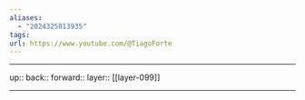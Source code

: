 ```yaml
---
aliases:
  - "2024325013935"
tags: 
url: https://www.youtube.com/@TiagoForte
---
```




***

up:: 
back:: 
forward:: 
layer:: [[layer-099]]

***
